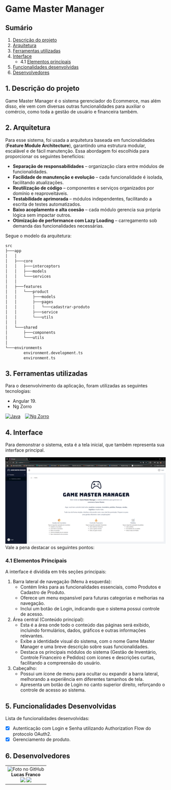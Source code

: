 # Game Master Manager

## Sumário

1. [Descrição do projeto](#1-descrição-do-projeto)
2. [Arquitetura](#2-arquitetura)
3. [Ferramentas utilizadas](#3-ferramentas-utilizadas)
4. [Interface](#4-interface)
   - 4.1 [Elementos principais](#41-elementos-principais)
5. [Funcionalidades desenvolvidas](#5-funcionalidades-desenvolvidas)
6. [Desenvolvedores](#6-desenvolvedores)

## 1. Descrição do projeto

Game Master Manager é o sistema gerenciador do Ecommerce, mas além disso, ele vem com diversas outras funcionalidades para auxiliar o comércio, como toda a gestão de usuário e financeira também.

## 2. Arquitetura

Para esse sistema, foi usada a arquitetura baseada em funcionalidades (**Feature Module Architecture**), garantindo uma estrutura modular, escalável e de fácil manutenção. Essa abordagem foi escolhida para proporcionar os seguintes benefícios:

- **Separação de responsabilidades** – organização clara entre módulos de funcionalidades.
- **Facilidade de manutenção e evolução** – cada funcionalidade é isolada, facilitando atualizações.
- **Reutilização de código** – componentes e serviços organizados por domínio e reaproveitáveis.
- **Testabilidade aprimorada** – módulos independentes, facilitando a escrita de testes automatizados.
- **Baixo acoplamento e alta coesão** – cada módulo gerencia sua própria lógica sem impactar outros.
- **Otimização de performance com Lazy Loading** – carregamento sob demanda das funcionalidades necessárias.  


Segue o modelo da arquitetura:

```
src
├───app
│   │
│   ├───core
│   │   ├───interceptors
│   │   ├───models
│   │   └───services
│   │
│   ├───features
│   │   └───product
│   │       ├───models
│   │       ├───pages
│   │       │   └───cadastrar-produto
│   │       ├───service
│   │       └───utils
│   │
│   └───shared
│       ├───components
│       └───utils
│
└───environments
        environment.development.ts
        environment.ts
```

## 3. Ferramentas utilizadas

Para o desenvolvimento da aplicação, foram utilizadas as seguintes tecnologias:

- Angular 19.
- Ng Zorro

<div style="display: flex; gap: 15px">
<a href="https://angular.dev/" target="_blank"> 
    <img src="https://img.alicdn.com/imgextra/i1/O1CN01RSfkps1J0vtVaKr0U_!!6000000000967-49-tps-1920-1920.webp" alt="Java" width="40" height="40"/> 
</a>

<a href="https://ng.ant.design/docs/introduce/en" target="_blank"> 
    <img src="https://cdn.jsdelivr.net/gh/devicons/devicon@latest/icons/antdesign/antdesign-original.svg" alt="Ng Zorro" width="40" height="40"/> 
</a>

</div>

## 4. Interface

Para demonstrar o sistema, esta é a tela inicial, que também representa sua interface principal.

![Interface do sistema](../readme-img/game-master-manager-home.png)
Vale a pena destacar os seguintes pontos:

### 4.1 Elementos Principais

A interface é dividida em três seções principais:

1. Barra lateral de navegação (Menu à esquerda):
   - Contém links para as funcionalidades essenciais, como Produtos e Cadastro de Produto.
   - Oferece um menu expansível para futuras categorias e melhorias na navegação.
   - Inclui um botão de Login, indicando que o sistema possui controle de acesso.
2. Área central (Conteúdo principal):
   - Esta é a área onde todo o conteúdo das páginas será exibido, incluindo formulários, dados, gráficos e outras informações relevantes.
   - Exibe a identidade visual do sistema, com o nome Game Master Manager e uma breve descrição sobre suas funcionalidades.
   - Destaca os principais módulos do sistema (Gestão de Inventário, Controle Financeiro e Pedidos) com ícones e descrições curtas, facilitando a compreensão do usuário.
3. Cabeçalho:
   - Possui um ícone de menu para ocultar ou expandir a barra lateral, melhorando a experiência em diferentes tamanhos de tela.
   - Apresenta um botão de Login no canto superior direito, reforçando o controle de acesso ao sistema.

## 5. Funcionalidades Desenvolvidas

Lista de funcionalidades desenvolvidas:

- [x] Autenticação com Login e Senha utilizando Authorization Flow do protocolo OAuth2.
- [x] Gerenciamento de produto.

## 6. Desenvolvedores

<table align="center">
  <tr>
    <td align="center">
      <div>
        <img src="https://avatars.githubusercontent.com/LucasFrancoBN" width="120px;" alt="Foto no GitHub" class="profile"/><br>
          <b> Lucas Franco   </b><br>
            <a href="https://www.linkedin.com/in/lucas-franco-barbosa-navarro-a51937221/" alt="Linkedin"><img src="https://img.shields.io/badge/LinkedIn-0077B5?style=for-the-badge&logo=linkedin&logoColor=white" height="20"></a>
            <a href="https://github.com/LucasFrancoBN" alt="Github"><img src="https://img.shields.io/badge/GitHub-100000?style=for-the-badge&logo=github&logoColor=white" height="20"></a>
      </div>
    </td>
  </tr>
</table>
